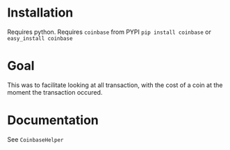 # Installation
Requires python.
Requires `coinbase` from PYPI
`pip install coinbase`
or
`easy_install coinbase`

# Goal
This was to facilitate looking at all transaction, with the cost of a coin at the moment the transaction occured.

# Documentation
See `CoinbaseHelper`
